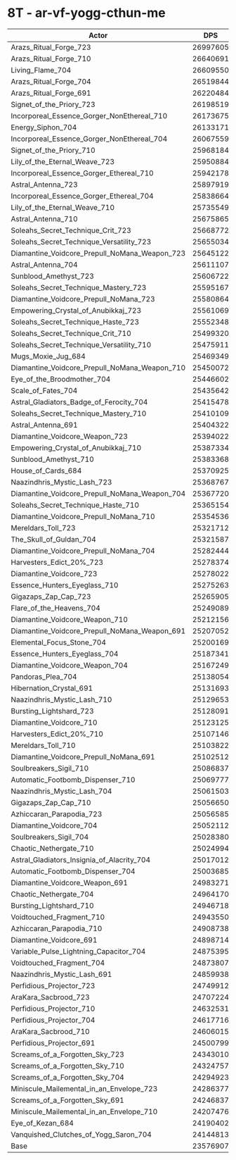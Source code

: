 # 8T - ar-vf-yogg-cthun-me
| Actor | DPS | Increase |
|---|:---:|:---:|
|Arazs_Ritual_Forge_723|26997605|14.51%|
|Arazs_Ritual_Forge_710|26640691|12.99%|
|Living_Flame_704|26609550|12.86%|
|Arazs_Ritual_Forge_704|26519844|12.48%|
|Arazs_Ritual_Forge_691|26220484|11.21%|
|Signet_of_the_Priory_723|26198519|11.12%|
|Incorporeal_Essence_Gorger_NonEthereal_710|26173675|11.01%|
|Energy_Siphon_704|26133171|10.84%|
|Incorporeal_Essence_Gorger_NonEthereal_704|26067559|10.56%|
|Signet_of_the_Priory_710|25968184|10.14%|
|Lily_of_the_Eternal_Weave_723|25950884|10.07%|
|Incorporeal_Essence_Gorger_Ethereal_710|25942178|10.03%|
|Astral_Antenna_723|25897919|9.84%|
|Incorporeal_Essence_Gorger_Ethereal_704|25838664|9.59%|
|Lily_of_the_Eternal_Weave_710|25735549|9.16%|
|Astral_Antenna_710|25675865|8.90%|
|Soleahs_Secret_Technique_Crit_723|25668772|8.87%|
|Soleahs_Secret_Technique_Versatility_723|25655034|8.81%|
|Diamantine_Voidcore_Prepull_NoMana_Weapon_723|25645122|8.77%|
|Astral_Antenna_704|25611107|8.63%|
|Sunblood_Amethyst_723|25606722|8.61%|
|Soleahs_Secret_Technique_Mastery_723|25595167|8.56%|
|Diamantine_Voidcore_Prepull_NoMana_723|25580864|8.50%|
|Empowering_Crystal_of_Anubikkaj_723|25561069|8.42%|
|Soleahs_Secret_Technique_Haste_723|25552348|8.38%|
|Soleahs_Secret_Technique_Crit_710|25499320|8.15%|
|Soleahs_Secret_Technique_Versatility_710|25475911|8.05%|
|Mugs_Moxie_Jug_684|25469349|8.03%|
|Diamantine_Voidcore_Prepull_NoMana_Weapon_710|25450072|7.94%|
|Eye_of_the_Broodmother_704|25446602|7.93%|
|Scale_of_Fates_704|25435642|7.88%|
|Astral_Gladiators_Badge_of_Ferocity_704|25415478|7.80%|
|Soleahs_Secret_Technique_Mastery_710|25410109|7.78%|
|Astral_Antenna_691|25404322|7.75%|
|Diamantine_Voidcore_Weapon_723|25394022|7.71%|
|Empowering_Crystal_of_Anubikkaj_710|25387334|7.68%|
|Sunblood_Amethyst_710|25383368|7.66%|
|House_of_Cards_684|25370925|7.61%|
|Naazindhris_Mystic_Lash_723|25368767|7.60%|
|Diamantine_Voidcore_Prepull_NoMana_Weapon_704|25367720|7.60%|
|Soleahs_Secret_Technique_Haste_710|25365154|7.58%|
|Diamantine_Voidcore_Prepull_NoMana_710|25354536|7.54%|
|Mereldars_Toll_723|25321712|7.40%|
|The_Skull_of_Guldan_704|25321587|7.40%|
|Diamantine_Voidcore_Prepull_NoMana_704|25282444|7.23%|
|Harvesters_Edict_20%_723|25278374|7.22%|
|Diamantine_Voidcore_723|25278022|7.22%|
|Essence_Hunters_Eyeglass_710|25275263|7.20%|
|Gigazaps_Zap_Cap_723|25265905|7.16%|
|Flare_of_the_Heavens_704|25249089|7.09%|
|Diamantine_Voidcore_Weapon_710|25212156|6.94%|
|Diamantine_Voidcore_Prepull_NoMana_Weapon_691|25207052|6.91%|
|Elemental_Focus_Stone_704|25200169|6.88%|
|Essence_Hunters_Eyeglass_704|25187341|6.83%|
|Diamantine_Voidcore_Weapon_704|25167249|6.75%|
|Pandoras_Plea_704|25138054|6.62%|
|Hibernation_Crystal_691|25131693|6.59%|
|Naazindhris_Mystic_Lash_710|25129653|6.59%|
|Bursting_Lightshard_723|25128091|6.58%|
|Diamantine_Voidcore_710|25123125|6.56%|
|Harvesters_Edict_20%_710|25107146|6.49%|
|Mereldars_Toll_710|25103822|6.48%|
|Diamantine_Voidcore_Prepull_NoMana_691|25102512|6.47%|
|Soulbreakers_Sigil_710|25086837|6.40%|
|Automatic_Footbomb_Dispenser_710|25069777|6.33%|
|Naazindhris_Mystic_Lash_704|25061503|6.30%|
|Gigazaps_Zap_Cap_710|25056650|6.28%|
|Azhiccaran_Parapodia_723|25056585|6.28%|
|Diamantine_Voidcore_704|25052112|6.26%|
|Soulbreakers_Sigil_704|25028380|6.16%|
|Chaotic_Nethergate_710|25024994|6.14%|
|Astral_Gladiators_Insignia_of_Alacrity_704|25017012|6.11%|
|Automatic_Footbomb_Dispenser_704|25003685|6.05%|
|Diamantine_Voidcore_Weapon_691|24983271|5.97%|
|Chaotic_Nethergate_704|24964170|5.88%|
|Bursting_Lightshard_710|24946718|5.81%|
|Voidtouched_Fragment_710|24943550|5.80%|
|Azhiccaran_Parapodia_710|24908738|5.65%|
|Diamantine_Voidcore_691|24898714|5.61%|
|Variable_Pulse_Lightning_Capacitor_704|24875395|5.51%|
|Voidtouched_Fragment_704|24873807|5.50%|
|Naazindhris_Mystic_Lash_691|24859938|5.44%|
|Perfidious_Projector_723|24749912|4.98%|
|AraKara_Sacbrood_723|24707224|4.79%|
|Perfidious_Projector_710|24632531|4.48%|
|Perfidious_Projector_704|24617716|4.41%|
|AraKara_Sacbrood_710|24606015|4.36%|
|Perfidious_Projector_691|24500799|3.92%|
|Screams_of_a_Forgotten_Sky_723|24343010|3.25%|
|Screams_of_a_Forgotten_Sky_710|24324757|3.17%|
|Screams_of_a_Forgotten_Sky_704|24294923|3.05%|
|Miniscule_Mailemental_in_an_Envelope_723|24286377|3.01%|
|Screams_of_a_Forgotten_Sky_691|24246837|2.84%|
|Miniscule_Mailemental_in_an_Envelope_710|24207476|2.67%|
|Eye_of_Kezan_684|24190402|2.60%|
|Vanquished_Clutches_of_Yogg_Saron_704|24144813|2.41%|
|Base|23576907|0.00%|
